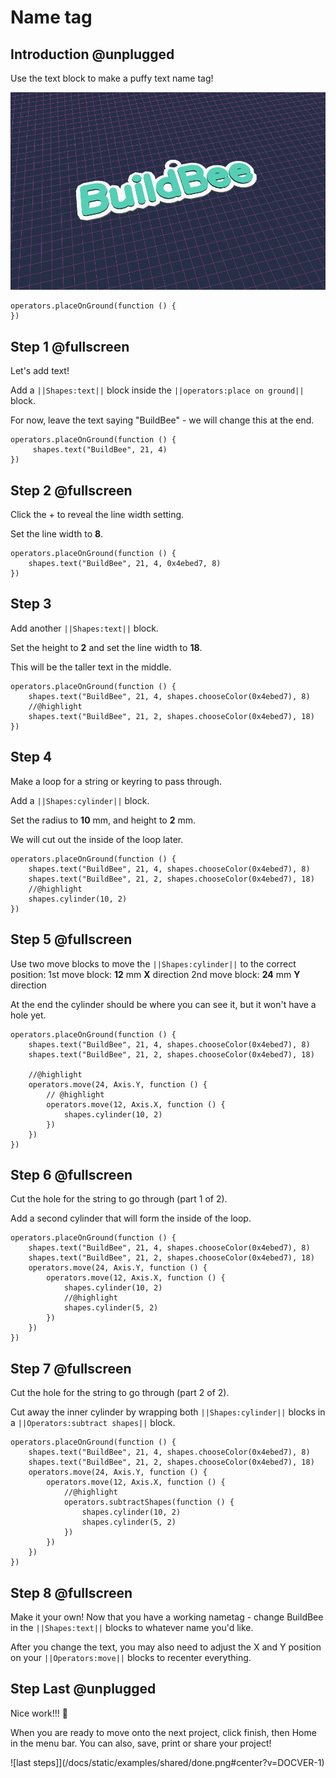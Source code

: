 # Name tag

## Introduction @unplugged
Use the text block to make a puffy text name tag!

![Make a name tag](/docs/static/examples/name-tag/project-image.png)

```template
operators.placeOnGround(function () {
})
```

## Step 1 @fullscreen
Let's add text!

Add a ``||Shapes:text||`` block inside the ``||operators:place on ground||`` block.   

For now, leave the text saying "BuildBee" - we will change this at the end. 

```blocks
operators.placeOnGround(function () {
     shapes.text("BuildBee", 21, 4)
})

```



## Step 2 @fullscreen

Click the + to reveal the line width setting. 

Set the line width to **8**.

```blocks
operators.placeOnGround(function () {
    shapes.text("BuildBee", 21, 4, 0x4ebed7, 8)
})
```

## Step 3 
Add another ``||Shapes:text||`` block. 

Set the height to **2** and set the line width to **18**.

This will be the taller text in the middle.

```blocks
operators.placeOnGround(function () {
    shapes.text("BuildBee", 21, 4, shapes.chooseColor(0x4ebed7), 8)
    //@highlight
    shapes.text("BuildBee", 21, 2, shapes.chooseColor(0x4ebed7), 18)
})

```

## Step 4
Make a loop for a string or keyring to pass through. 

Add a ``||Shapes:cylinder||`` block.

Set the radius to **10** mm, and height to **2** mm.

We will cut out the inside of the loop later.

```blocks
operators.placeOnGround(function () {
    shapes.text("BuildBee", 21, 4, shapes.chooseColor(0x4ebed7), 8)
    shapes.text("BuildBee", 21, 2, shapes.chooseColor(0x4ebed7), 18)
    //@highlight
    shapes.cylinder(10, 2)
})
```

## Step 5 @fullscreen

Use two move blocks to move the  ``||Shapes:cylinder||`` to the correct position:
1st move block: **12** mm **X** direction
2nd move block: **24** mm **Y** direction

At the end the cylinder should be where you can see it, but it won't have a hole yet.

```blocks
operators.placeOnGround(function () {
    shapes.text("BuildBee", 21, 4, shapes.chooseColor(0x4ebed7), 8)
    shapes.text("BuildBee", 21, 2, shapes.chooseColor(0x4ebed7), 18)

    //@highlight
    operators.move(24, Axis.Y, function () {
        // @highlight
        operators.move(12, Axis.X, function () {
            shapes.cylinder(10, 2)
        })
    }) 
})
```

## Step 6 @fullscreen
Cut the hole for the string to go through (part 1 of 2).  

Add a second cylinder that will form the inside of the loop.

```blocks  
operators.placeOnGround(function () {
    shapes.text("BuildBee", 21, 4, shapes.chooseColor(0x4ebed7), 8)
    shapes.text("BuildBee", 21, 2, shapes.chooseColor(0x4ebed7), 18)
    operators.move(24, Axis.Y, function () {
        operators.move(12, Axis.X, function () {
            shapes.cylinder(10, 2)
            //@highlight
            shapes.cylinder(5, 2)
        })
    }) 
})
```
  
## Step 7 @fullscreen
Cut the hole for the string to go through (part 2 of 2).  

Cut away the inner cylinder by wrapping both ``||Shapes:cylinder||`` blocks in a ``||Operators:subtract shapes||`` block. 

```blocks  
operators.placeOnGround(function () {
    shapes.text("BuildBee", 21, 4, shapes.chooseColor(0x4ebed7), 8)
    shapes.text("BuildBee", 21, 2, shapes.chooseColor(0x4ebed7), 18)
    operators.move(24, Axis.Y, function () {
        operators.move(12, Axis.X, function () {
            //@highlight
            operators.subtractShapes(function () {
                shapes.cylinder(10, 2)
                shapes.cylinder(5, 2)
            })
        })
    }) 
})
```

## Step 8 @fullscreen
Make it your own!  Now that you have a working nametag - change BuildBee in the ``||Shapes:text||`` blocks to whatever name you'd like.  

After you change the text, you may also need to adjust the X and Y position on your ``||Operators:move||`` blocks to recenter everything.


## Step Last @unplugged
Nice work!!! 🤩

 When you are ready to move onto the next project, click finish, then Home in the menu bar. You can also, save, print or share your project!

![last steps]](/docs/static/examples/shared/done.png#center?v=DOCVER-1)
